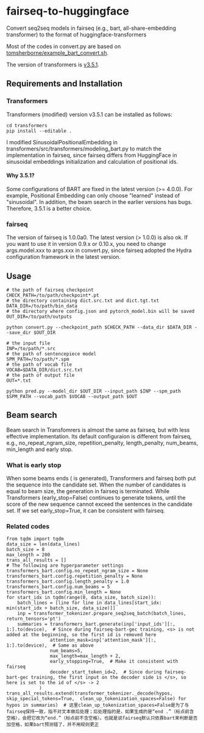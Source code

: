 # fairseq-to-huggingface
Convert seq2seq models in fairseq (e.g., bart, all-share-embedding transformer) to the format of huggingface-transformers

Most of the codes in convert.py are based on [tomsherborne/example_bart_convert.sh](https://gist.github.com/tomsherborne/e7b629ee9cf0618febb211683a410ce5).

The version of transformers is [v3.5.1](https://github.com/huggingface/transformers/tree/v3.5.1).

## Requirements and Installation

### Transformers
Transformers (modified) version v3.5.1 can be installed as follows:

```
cd transformers
pip install --editable .
```

I modified SinusoidalPositionalEmbedding in transformers/src/transformers/modeling_bart.py to match the implementation in fairseq, since fairseq differs from HuggingFace in sinusoidal embeddings initialization and calculation of positional ids.

#### Why 3.5.1?
Some configurations of BART are fixed in the latest version (>= 4.0.0). For example, Positional Embedding can only choose "learned" instead of "sinusoidal".
In addition, the beam search in the earlier versions has bugs.
Therefore, 3.5.1 is a better choice.

### fairseq
The version of fairseq is 1.0.0a0. The latest version (> 1.0.0) is also ok.
If you want to use it in version 0.9.x or 0.10.x, you need to change args.model.xxx to args.xxx in convert.py, since fairseq adopted the Hydra configuration framework in the latest version.

## Usage

```
# the path of fairseq checkpoint
CHECK_PATH=/to/path/checkpoint*.pt  
# the directory containing dict.src.txt and dict.tgt.txt
DATA_DIR=/to/path/bin_data 
# the directory where config.json and pytorch_model.bin will be saved
OUT_DIR=/to/path/outputs 

python convert.py --checkpoint_path $CHECK_PATH --data_dir $DATA_DIR --save_dir $OUT_DIR
```

```
# the input file
INP=/to/path/*.src
# the path of sentencepiece model
SPM_PATH=/to/path/*.spm
# the path of vocab file
VOCAB=$DATA_DIR/dict.src.txt 
# the path of output file
OUT=*.txt

python pred.py --model_dir $OUT_DIR --input_path $INP --spm_path $SPM_PATH --vocab_path $VOCAB --output_path $OUT

```

## Beam search

Beam search in Transfomrers is almost the same as fairseq, but with less effective implementation. Its default configuraion is different from fairseq, e.g., no_repeat_ngram_size, repetition_penalty, length_penalty, num_beams, min_length and early stop.

### What is early stop
When some beams ends (<eos> is generated), Transformers and fairseq both put the sequence into the candidate set.
When the number of candidates is equal to beam size, the generation in fairseq is terminated. While Transformers (early_stop=False) continues to generate tokens, until the score of the new sequence cannot exceed the sentences in the candidate set. If we set early_stop=True, it can be consistent with fairseq.

### Related codes
```
from tqdm import tqdm
data_size = len(data_lines)
batch_size = 8
max_length = 200
trans_all_results = []
# The following are hyperparameter settings
transformers_bart.config.no_repeat_ngram_size = None
transformers_bart.config.repetition_penalty = None
transformers_bart.config.length_penalty = 1.0
transformers_bart.config.num_beams = 5
transformers_bart.config.min_length = None
for start_idx in tqdm(range(0, data_size, batch_size)):
    batch_lines = [line for line in data_lines[start_idx: min(start_idx + batch_size, data_size)]]
    inp = transformer_tokenizer.prepare_seq2seq_batch(batch_lines, return_tensors='pt')
    summaries = transformers_bart.generate(inp['input_ids'][:, 1:].to(device),  # Since during fairseq-bart-gec training, <s> is not added at the beginning, so the first id is removed here
                attention_mask=inp['attention_mask'][:, 1:].to(device),  # Same as above
                num_beams=5,
                max_length=max_length + 2,
                early_stopping=True,  # Make it consistent with fairseq
                decoder_start_token_id=2,  # Since during fairseq-bart-gec training, the first input on the decoder side is </s>, so here is set to the id of </s> -> 2
            )
trans_all_results.extend(transformer_tokenizer._decode(hypos, skip_special_tokens=True,  clean_up_tokenization_spaces=False) for hypos in summaries)  # 这里clean_up_tokenization_spaces=False是为了与fairseq保持一致，指不对文本做后处理；后处理指的是，如果生成的是“end .”（标点前含空格），会把它改为“end.”（标点前不含空格）。也就是说fairseq默认只依靠bart来判断是否加空格，如果bart预测错了，并不用规则更正
```
